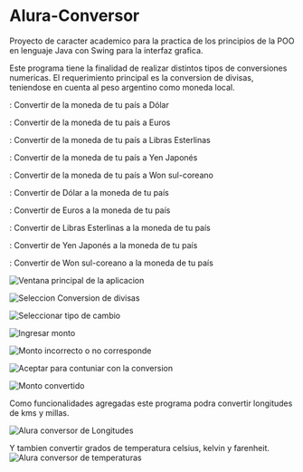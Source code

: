 # Alura-Conversor
Proyecto de caracter academico para la practica de los principios de la POO en lenguaje Java con Swing para la interfaz grafica.

Este programa tiene la finalidad de realizar distintos tipos de conversiones numericas.
El requerimiento principal es la conversion de divisas, teniendose en cuenta al peso argentino como moneda local.

 : Convertir de la moneda de tu país a Dólar
 
 : Convertir de la moneda de tu país  a Euros
 
 : Convertir de la moneda de tu país  a Libras Esterlinas
 
 : Convertir de la moneda de tu país  a Yen Japonés
 
 : Convertir de la moneda de tu país  a Won sul-coreano
 
 : Convertir de Dólar a la moneda de tu país
 
 : Convertir de Euros a la moneda de tu país
 
 : Convertir de Libras Esterlinas a la moneda de tu país
 
 : Convertir de Yen Japonés a la moneda de tu país
 
 : Convertir de Won sul-coreano a la moneda de tu país

![Ventana principal de la aplicacion](ConversorAlura/img/AluraMain.jpg)

![Seleccion Conversion de divisas](ConversorAlura/img/AluraCurrency.jpg)

![Seleccionar tipo de cambio](ConversorAlura/img/AluraCurrencyOption.jpg)

![Ingresar monto](ConversorAlura/img/AluraCurrencyAmount.jpg)

![Monto incorrecto o no corresponde](ConversorAlura/img/AluraCurrencyInputError.jpg)

![Aceptar para contuniar con la conversion](ConversorAlura/img/AluraCurrencyConfirm.jpg)

![Monto convertido](ConversorAlura/img/AluraCurrencyResult.jpg)

Como funcionalidades agregadas este programa podra convertir longitudes de kms y millas.

![Alura conversor de Longitudes](ConversorAlura/img/AluraLong.jpg)

Y tambien convertir grados de temperatura celsius, kelvin y farenheit.
![Alura conversor de temperaturas](ConversorAlura/img/AluraTemp.jpg)

